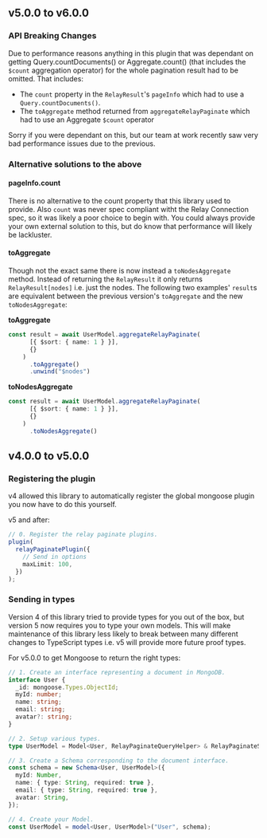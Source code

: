 ## v5.0.0 to v6.0.0

### API Breaking Changes

Due to performance reasons anything in this plugin that was dependant on getting Query.countDocuments() or Aggregate.count() (that includes the `$count` aggregation operator) for the whole pagination result had to be omitted. That includes:

- The `count` property in the `RelayResult`'s `pageInfo` which had to use a `Query.countDocuments()`.
- The `toAggregate` method returned from `aggregateRelayPaginate` which had to use an Aggregate `$count` operator

Sorry if you were dependant on this, but our team at work recently saw very bad performance issues due to the previous.

### Alternative solutions to the above

#### pageInfo.count

There is no alternative to the count property that this library used to provide. Also `count` was never spec compliant witht the Relay Connection spec, so it was likely a poor choice to begin with. You could always provide your own external solution to this, but do know that performance will likely be lackluster.

#### toAggregate

Though not the exact same there is now instead a `toNodesAggregate` method. Instead of returning the `RelayResult` it only returns `RelayResult[nodes]` i.e. just the nodes. The following two examples' `result`s are equivalent between the previous version's `toAggregate` and the new `toNodesAggregate`:

**toAggregate**
```ts
const result = await UserModel.aggregateRelayPaginate(
      [{ $sort: { name: 1 } }],
      {}
    )
      .toAggregate()
      .unwind("$nodes")
```

**toNodesAggregate**
```ts
const result = await UserModel.aggregateRelayPaginate(
      [{ $sort: { name: 1 } }],
      {}
    )
      .toNodesAggregate()
```


## v4.0.0 to v5.0.0

### Registering the plugin

v4 allowed this library to automatically register the global mongoose plugin you now have to do this yourself.

v5 and after:
```ts
// 0. Register the relay paginate plugins.
plugin(
  relayPaginatePlugin({
    // Send in options
    maxLimit: 100,
  })
);
```

### Sending in types

Version 4 of this library tried to provide types for you out of the box, but version 5 now requires you to type your own models. This will make maintenance of this library less likely to break between many different changes to TypeScript types i.e. v5 will provide more future proof types.

For v5.0.0 to get Mongoose to return the right types:

```ts
// 1. Create an interface representing a document in MongoDB.
interface User {
  _id: mongoose.Types.ObjectId;
  myId: number;
  name: string;
  email: string;
  avatar?: string;
}

// 2. Setup various types.
type UserModel = Model<User, RelayPaginateQueryHelper> & RelayPaginateStatics;

// 3. Create a Schema corresponding to the document interface.
const schema = new Schema<User, UserModel>({
  myId: Number,
  name: { type: String, required: true },
  email: { type: String, required: true },
  avatar: String,
});

// 4. Create your Model.
const UserModel = model<User, UserModel>("User", schema);
```
